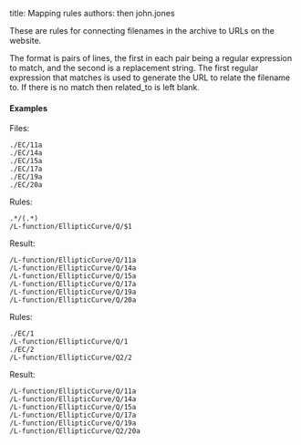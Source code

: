 title: Mapping rules
authors:
    then
    john.jones

These are rules for connecting filenames in the archive to URLs on the website.

The format is pairs of lines, the first in each pair being a regular expression to match, and the second is a replacement string.  The first regular expression that matches is used to generate the URL to relate the filename to.  If there is no match then related_to is left blank.

<h4> Examples </h4>
Files:

	./EC/11a
	./EC/14a
	./EC/15a
	./EC/17a
	./EC/19a
	./EC/20a

Rules:

	.*/(.*)
	/L-function/EllipticCurve/Q/$1

Result:

	/L-function/EllipticCurve/Q/11a
	/L-function/EllipticCurve/Q/14a
	/L-function/EllipticCurve/Q/15a
	/L-function/EllipticCurve/Q/17a
	/L-function/EllipticCurve/Q/19a
	/L-function/EllipticCurve/Q/20a

Rules:

	./EC/1
	/L-function/EllipticCurve/Q/1
	./EC/2
	/L-function/EllipticCurve/Q2/2

Result:

	/L-function/EllipticCurve/Q/11a
	/L-function/EllipticCurve/Q/14a
	/L-function/EllipticCurve/Q/15a
	/L-function/EllipticCurve/Q/17a
	/L-function/EllipticCurve/Q/19a
	/L-function/EllipticCurve/Q2/20a
